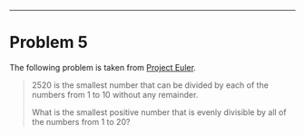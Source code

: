 **********
# Problem 5
The following problem is taken from [Project Euler](https://projecteuler.net/problem=5).
				
> 2520 is the smallest number that can be divided by each of the numbers from 1 to 10 without any remainder.
> 
> What is the smallest positive number that is evenly divisible by all of the numbers from 1 to 20?